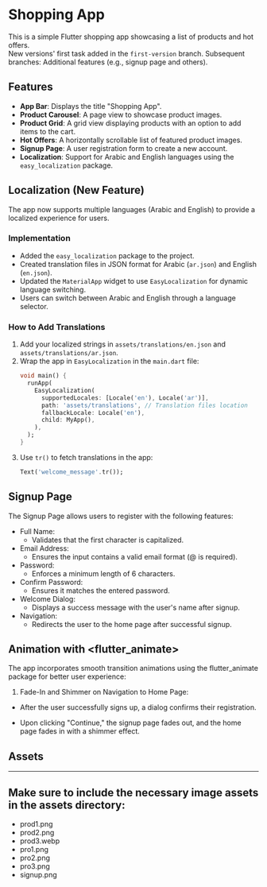 # Shopping App
This is a simple Flutter shopping app showcasing a list of products and hot offers.  
New versions' first task added in the `first-version` branch. Subsequent branches: Additional features (e.g., signup page and others).

## Features  

- **App Bar**: Displays the title "Shopping App".  
- **Product Carousel**: A page view to showcase product images.  
- **Product Grid**: A grid view displaying products with an option to add items to the cart.  
- **Hot Offers**: A horizontally scrollable list of featured product images.
- **Signup Page**: A user registration form to create a new account.
- **Localization**: Support for Arabic and English languages using the `easy_localization` package.

## Localization (New Feature)
The app now supports multiple languages (Arabic and English) to provide a localized experience for users.

### Implementation
- Added the `easy_localization` package to the project.
- Created translation files in JSON format for Arabic (`ar.json`) and English (`en.json`).
- Updated the `MaterialApp` widget to use `EasyLocalization` for dynamic language switching.
- Users can switch between Arabic and English through a language selector.

### How to Add Translations
1. Add your localized strings in `assets/translations/en.json` and `assets/translations/ar.json`.
2. Wrap the app in `EasyLocalization` in the `main.dart` file:
   ```dart
   void main() {
     runApp(
       EasyLocalization(
         supportedLocales: [Locale('en'), Locale('ar')],
         path: 'assets/translations', // Translation files location
         fallbackLocale: Locale('en'),
         child: MyApp(),
       ),
     );
   }
   ```
3. Use `tr()` to fetch translations in the app:
   ```dart
   Text('welcome_message'.tr());
   ```

## Signup Page
The Signup Page allows users to register with the following features:

* Full Name:
    - Validates that the first character is capitalized.
* Email Address:
    - Ensures the input contains a valid email format (@ is required).
* Password:
    - Enforces a minimum length of 6 characters.
* Confirm Password:
    - Ensures it matches the entered password.
* Welcome Dialog:
    - Displays a success message with the user's name after signup.
* Navigation:
    - Redirects the user to the home page after successful signup.

## Animation with <flutter_animate>

The app incorporates smooth transition animations using the flutter_animate package for better user experience:

1. Fade-In and Shimmer on Navigation to Home Page:

- After the user successfully signs up, a dialog confirms their registration.

- Upon clicking "Continue," the signup page fades out, and the home page fades in with a shimmer effect.

## Assets  
---  
Make sure to include the necessary image assets in the assets directory:  
---
- prod1.png
- prod2.png
- prod3.webp
- pro1.png
- pro2.png
- pro3.png
- signup.png

